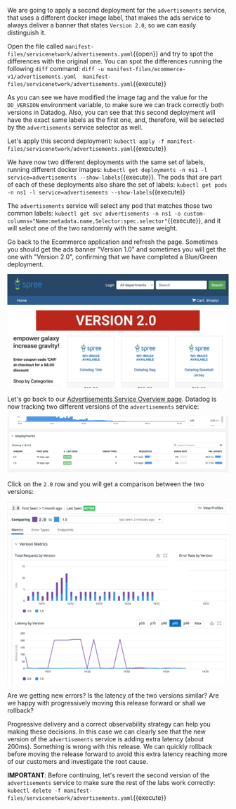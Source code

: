 We are going to apply a second deployment for the `advertisements` service, that uses a different docker image label, that makes the ads service to always deliver a banner that states `Version 2.0`, so we can easily distinguish it.

Open the file called `manifest-files/servicenetwork/advertisements.yaml`{{open}} and try to spot the differences with the original one. You can spot the differences running the following `diff` command: `diff -u manifest-files/ecommerce-v1/advertisements.yaml  manifest-files/servicenetwork/advertisements.yaml`{{execute}}

As you can see we have modified the image tag and the value for the `DD_VERSION` environment variable, to make sure we can track correctly both versions in Datadog. Also, you can see that this second deployment will have the exact same labels as the first one, and, therefore, will be selected by the `advertisements` service selector as well.

Let's apply this second deployment: `kubectl apply -f manifest-files/servicenetwork/advertisements.yaml`{{execute}}

We have now two different deployments with the same set of labels, running different docker images: `kubectl get deployments -n ns1 -l service=advertisements --show-labels`{{execute}}. The pods that are part of each of these deployments also share the set of labels: `kubectl get pods -n ns1 -l service=advertisements --show-labels`{{execute}}

The `advertisements` service will select any pod that matches those two common labels: `kubectl get svc advertisements -n ns1 -o custom-columns="Name:metadata.name,Selector:spec.selector"`{{execute}}, and it will select one of the two randomnly with the same weight.

Go back to the Ecommerce application and refresh the page. Sometimes you should get the ads banner "Version 1.0" and sometimes you will get the one with "Version 2.0", confirming that we have completed a Blue/Green deployment.

![Screenshot of Ecommerce app with ads version 2.0](./assets/ads_v2.png)

Let's go back to our [Advertisements Service Overview page](https://app.datadoghq.com/apm/service/advertisements/). Datadog is now tracking two different versions of the `advertisements` service:

![Screenshot of ads service overview page with two versions](./assets/ads_service_page_v2.png)

Click on the `2.0` row and you will get a comparison between the two versions:

![Screenshot of ads service comparison between version 1.0 and version 2.0](./assets/ads_service_comparison.png)

Are we getting new errors? Is the latency of the two versions similar? Are we happy with progressively moving this release forward or shall we rollback?

Progressive delivery and a correct observability strategy can help you making these decisions. In this case we can clearly see that the new version of the `advertisements` service is adding extra latency (about 200ms). Something is wrong with this release. We can quickly rollback before moving the release forward to avoid this extra latency reaching more of our customers and investigate the root cause.

**IMPORTANT**: Before continuing, let's revert the second version of the `advertisements` service to make sure the rest of the labs work correctly: `kubectl delete -f manifest-files/servicenetwork/advertisements.yaml`{{execute}}
